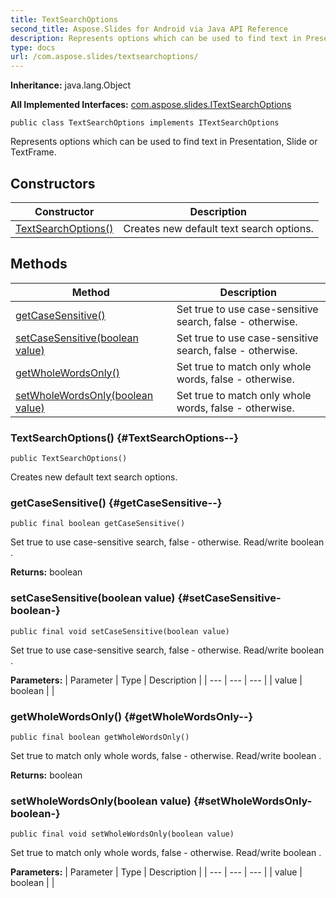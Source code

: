 ```yaml
---
title: TextSearchOptions
second_title: Aspose.Slides for Android via Java API Reference
description: Represents options which can be used to find text in Presentation Slide or TextFrame.
type: docs
url: /com.aspose.slides/textsearchoptions/
---
```

**Inheritance:**
java.lang.Object

**All Implemented Interfaces:**
[com.aspose.slides.ITextSearchOptions](../../com.aspose.slides/itextsearchoptions)
```
public class TextSearchOptions implements ITextSearchOptions
```

Represents options which can be used to find text in Presentation, Slide or TextFrame.
## Constructors

| Constructor | Description |
| --- | --- |
| [TextSearchOptions()](#TextSearchOptions--) | Creates new default text search options. |
## Methods

| Method | Description |
| --- | --- |
| [getCaseSensitive()](#getCaseSensitive--) | Set true to use case-sensitive search, false - otherwise. |
| [setCaseSensitive(boolean value)](#setCaseSensitive-boolean-) | Set true to use case-sensitive search, false - otherwise. |
| [getWholeWordsOnly()](#getWholeWordsOnly--) | Set true to match only whole words, false - otherwise. |
| [setWholeWordsOnly(boolean value)](#setWholeWordsOnly-boolean-) | Set true to match only whole words, false - otherwise. |
### TextSearchOptions() {#TextSearchOptions--}
```
public TextSearchOptions()
```


Creates new default text search options.

### getCaseSensitive() {#getCaseSensitive--}
```
public final boolean getCaseSensitive()
```


Set true to use case-sensitive search, false - otherwise. Read/write  boolean .

**Returns:**
boolean
### setCaseSensitive(boolean value) {#setCaseSensitive-boolean-}
```
public final void setCaseSensitive(boolean value)
```


Set true to use case-sensitive search, false - otherwise. Read/write  boolean .

**Parameters:**
| Parameter | Type | Description |
| --- | --- | --- |
| value | boolean |  |

### getWholeWordsOnly() {#getWholeWordsOnly--}
```
public final boolean getWholeWordsOnly()
```


Set true to match only whole words, false - otherwise. Read/write  boolean .

**Returns:**
boolean
### setWholeWordsOnly(boolean value) {#setWholeWordsOnly-boolean-}
```
public final void setWholeWordsOnly(boolean value)
```


Set true to match only whole words, false - otherwise. Read/write  boolean .

**Parameters:**
| Parameter | Type | Description |
| --- | --- | --- |
| value | boolean |  |

